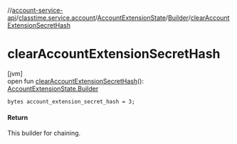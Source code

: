 //[account-service-api](../../../../index.md)/[classtime.service.account](../../index.md)/[AccountExtensionState](../index.md)/[Builder](index.md)/[clearAccountExtensionSecretHash](clear-account-extension-secret-hash.md)

# clearAccountExtensionSecretHash

[jvm]\
open fun [clearAccountExtensionSecretHash](clear-account-extension-secret-hash.md)(): [AccountExtensionState.Builder](index.md)

`bytes account_extension_secret_hash = 3;`

#### Return

This builder for chaining.
